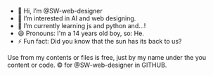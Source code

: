 - 👋 Hi, I’m @SW-web-designer
- 👀 I’m interested in AI and web designing.
- 🌱 I’m currently learning js and python and...!
- 😄 Pronouns: I'm a 14 years old boy, so: He.
- ⚡ Fun fact: Did you know that the sun has its back to us?


Use from  my contents or files is free, just by my name under the you content or code.
© for @SW-web-designer in GITHUB.
